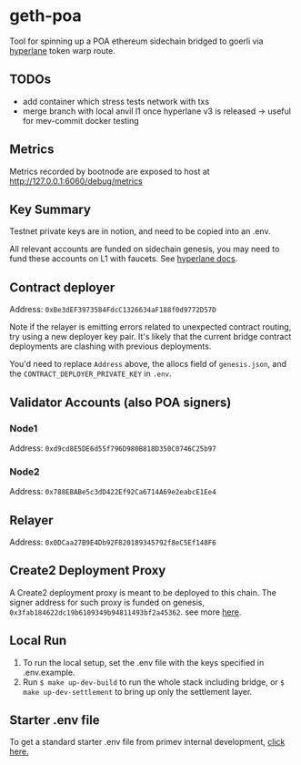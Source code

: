 # geth-poa

Tool for spinning up a POA ethereum sidechain bridged to goerli via [hyperlane](https://www.hyperlane.xyz/) token warp route.

## TODOs

* add container which stress tests network with txs
* merge branch with local anvil l1 once hyperlane v3 is released -> useful for mev-commit docker testing 

## Metrics

Metrics recorded by bootnode are exposed to host at http://127.0.0.1:6060/debug/metrics

## Key Summary

Testnet private keys are in notion, and need to be copied into an .env.

All relevant accounts are funded on sidechain genesis, you may need to fund these accounts on L1 with faucets. See [hyperlane docs](https://docs.hyperlane.xyz/docs/deploy/deploy-hyperlane#1.-setup-keys).

## Contract deployer

Address:    `0xBe3dEF3973584FdcC1326634aF188f0d9772D57D`

Note if the relayer is emitting errors related to unexpected contract routing, try using a new deployer key pair. It's likely that the current bridge contract deployments are clashing with previous deployments.   

You'd need to replace `Address` above, the allocs field of `genesis.json`, and the `CONTRACT_DEPLOYER_PRIVATE_KEY` in `.env`.

## Validator Accounts (also POA signers)

### Node1

Address:     `0xd9cd8E5DE6d55f796D980B818D350C0746C25b97`

### Node2

Address:     `0x788EBABe5c3dD422Ef92Ca6714A69e2eabcE1Ee4`

## Relayer

Address:     `0x0DCaa27B9E4Db92F820189345792f8eC5Ef148F6`

## Create2 Deployment Proxy

A Create2 deployment proxy is meant to be deployed to this chain. The signer address for such proxy is funded on genesis, `0x3fab184622dc19b6109349b94811493bf2a45362`. see more [here](https://github.com/Arachnid/deterministic-deployment-proxy).

## Local Run

1. To run the local setup, set the .env file with the keys specified in .env.example.
2. Run `$ make up-dev-build` to run the whole stack including bridge, or `$ make up-dev-settlement` to bring up only the settlement layer.


## Starter .env file
To get a standard starter .env file from primev internal development, [click here.](https://www.notion.so/Private-keys-and-env-for-settlement-layer-245a4f3f4fe040a7b72a6be91131d9c2?pvs=4)
